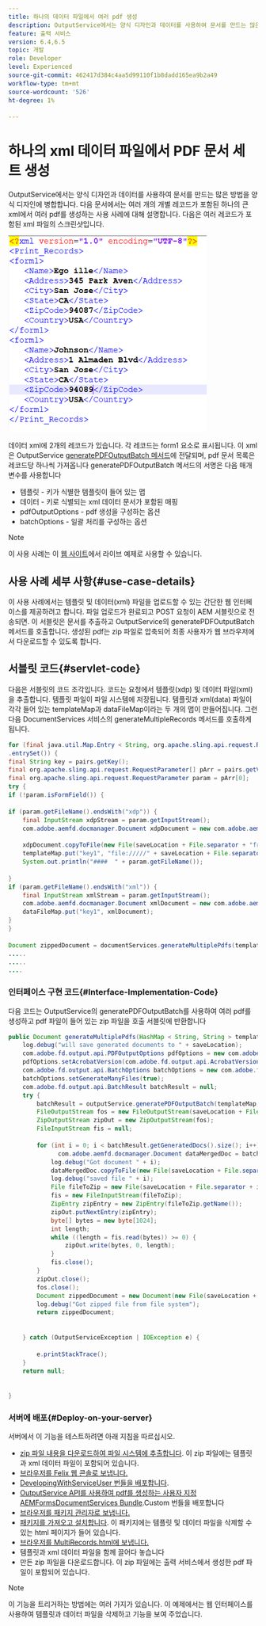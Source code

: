 ```yaml
---
title: 하나의 데이터 파일에서 여러 pdf 생성
description: OutputService에서는 양식 디자인과 데이터를 사용하여 문서를 만드는 많은 방법을 양식 디자인에 병합합니다. 여러 개의 개별 레코드가 포함된 하나의 큰 xml에서 여러 pdf를 생성하는 방법을 알아봅니다.
feature: 출력 서비스
version: 6.4,6.5
topic: 개발
role: Developer
level: Experienced
source-git-commit: 462417d384c4aa5d99110f1b8dadd165ea9b2a49
workflow-type: tm+mt
source-wordcount: '526'
ht-degree: 1%

---
```



# 하나의 xml 데이터 파일에서 PDF 문서 세트 생성

OutputService에서는 양식 디자인과 데이터를 사용하여 문서를 만드는 많은 방법을 양식 디자인에 병합합니다. 다음 문서에서는 여러 개의 개별 레코드가 포함된 하나의 큰 xml에서 여러 pdf를 생성하는 사용 사례에 대해 설명합니다.
다음은 여러 레코드가 포함된 xml 파일의 스크린샷입니다.

![multi-record-xml](assets/multi-record-xml.PNG)

데이터 xml에 2개의 레코드가 있습니다. 각 레코드는 form1 요소로 표시됩니다. 이 xml은 OutputService [generatePDFOutputBatch 메서드](https://helpx.adobe.com/aem-forms/6/javadocs/com/adobe/fd/output/api/OutputService.html)에 전달되며, pdf 문서 목록은 레코드당 하나씩 가져옵니다
generatePDFOutputBatch 메서드의 서명은 다음 매개 변수를 사용합니다

* 템플릿 - 키가 식별한 템플릿이 들어 있는 맵
* 데이터 - 키로 식별되는 xml 데이터 문서가 포함된 매핑
* pdfOutputOptions - pdf 생성을 구성하는 옵션
* batchOptions - 일괄 처리를 구성하는 옵션

>[!NOTE]
>
>이 사용 사례는 이 [웹 사이트](https://forms.enablementadobe.com/content/samples/samples.html?query=0)에서 라이브 예제로 사용할 수 있습니다.

## 사용 사례 세부 사항{#use-case-details}

이 사용 사례에서는 템플릿 및 데이터(xml) 파일을 업로드할 수 있는 간단한 웹 인터페이스를 제공하려고 합니다. 파일 업로드가 완료되고 POST 요청이 AEM 서블릿으로 전송되면. 이 서블릿은 문서를 추출하고 OutputService의 generatePDFOutputBatch 메서드를 호출합니다. 생성된 pdf는 zip 파일로 압축되어 최종 사용자가 웹 브라우저에서 다운로드할 수 있도록 합니다.

## 서블릿 코드{#servlet-code}

다음은 서블릿의 코드 조각입니다. 코드는 요청에서 템플릿(xdp) 및 데이터 파일(xml)을 추출합니다. 템플릿 파일이 파일 시스템에 저장됩니다. 템플릿과 xml(data) 파일이 각각 들어 있는 templateMap과 dataFileMap이라는 두 개의 맵이 만들어집니다. 그런 다음 DocumentServices 서비스의 generateMultipleRecords 메서드를 호출하게 됩니다.

```java
for (final java.util.Map.Entry < String, org.apache.sling.api.request.RequestParameter[] > pairs: params
.entrySet()) {
final String key = pairs.getKey();
final org.apache.sling.api.request.RequestParameter[] pArr = pairs.getValue();
final org.apache.sling.api.request.RequestParameter param = pArr[0];
try {
if (!param.isFormField()) {

if (param.getFileName().endsWith("xdp")) {
    final InputStream xdpStream = param.getInputStream();
    com.adobe.aemfd.docmanager.Document xdpDocument = new com.adobe.aemfd.docmanager.Document(xdpStream);

    xdpDocument.copyToFile(new File(saveLocation + File.separator + "fromui.xdp"));
    templateMap.put("key1", "file://///" + saveLocation + File.separator + "fromui.xdp");
    System.out.println("####  " + param.getFileName());

}
if (param.getFileName().endsWith("xml")) {
    final InputStream xmlStream = param.getInputStream();
    com.adobe.aemfd.docmanager.Document xmlDocument = new com.adobe.aemfd.docmanager.Document(xmlStream);
    dataFileMap.put("key1", xmlDocument);
}
}

Document zippedDocument = documentServices.generateMultiplePdfs(templateMap, dataFileMap,saveLocation);
.....
.....
....
```

### 인터페이스 구현 코드{#Interface-Implementation-Code}

다음 코드는 OutputService의 generatePDFOutputBatch를 사용하여 여러 pdf를 생성하고 pdf 파일이 들어 있는 zip 파일을 호출 서블릿에 반환합니다

```java
public Document generateMultiplePdfs(HashMap < String, String > templateMap, HashMap < String, Document > dataFileMap, String saveLocation) {
    log.debug("will save generated documents to " + saveLocation);
    com.adobe.fd.output.api.PDFOutputOptions pdfOptions = new com.adobe.fd.output.api.PDFOutputOptions();
    pdfOptions.setAcrobatVersion(com.adobe.fd.output.api.AcrobatVersion.Acrobat_11);
    com.adobe.fd.output.api.BatchOptions batchOptions = new com.adobe.fd.output.api.BatchOptions();
    batchOptions.setGenerateManyFiles(true);
    com.adobe.fd.output.api.BatchResult batchResult = null;
    try {
        batchResult = outputService.generatePDFOutputBatch(templateMap, dataFileMap, pdfOptions, batchOptions);
        FileOutputStream fos = new FileOutputStream(saveLocation + File.separator + "zippedfile.zip");
        ZipOutputStream zipOut = new ZipOutputStream(fos);
        FileInputStream fis = null;

        for (int i = 0; i < batchResult.getGeneratedDocs().size(); i++) {
              com.adobe.aemfd.docmanager.Document dataMergedDoc = batchResult.getGeneratedDocs().get(i);
            log.debug("Got document " + i);
            dataMergedDoc.copyToFile(new File(saveLocation + File.separator + i + ".pdf"));
            log.debug("saved file " + i);
            File fileToZip = new File(saveLocation + File.separator + i + ".pdf");
            fis = new FileInputStream(fileToZip);
            ZipEntry zipEntry = new ZipEntry(fileToZip.getName());
            zipOut.putNextEntry(zipEntry);
            byte[] bytes = new byte[1024];
            int length;
            while ((length = fis.read(bytes)) >= 0) {
                zipOut.write(bytes, 0, length);
            }
            fis.close();
        }
        zipOut.close();
        fos.close();
        Document zippedDocument = new Document(new File(saveLocation + File.separator + "zippedfile.zip"));
        log.debug("Got zipped file from file system");
        return zippedDocument;


    } catch (OutputServiceException | IOException e) {

        e.printStackTrace();
    }
    return null;


}
```

### 서버에 배포{#Deploy-on-your-server}

서버에서 이 기능을 테스트하려면 아래 지침을 따르십시오.

* [zip 파일 내용을 다운로드하여 파일 시스템에 추출합니다](assets/mult-records-template-and-xml-file.zip). 이 zip 파일에는 템플릿과 xml 데이터 파일이 포함되어 있습니다.
* [브라우저를 Felix 웹 콘솔로 보냅니다.](http://localhost:4502/system/console/bundles)
* [DevelopingWithServiceUser 번들을 배포합니다](/help/forms/assets/common-osgi-bundles/DevelopingWithServiceUser.jar).
* [OutputService API를 사용하여 pdf를 생성하는 사용자 지정 AEMFormsDocumentServices Bundle](/help/forms/assets/common-osgi-bundles/AEMFormsDocumentServices.core-1.0-SNAPSHOT.jar).Custom 번들을 배포합니다
* [브라우저를 패키지 관리자로 보냅니다.](http://localhost:4502/crx/packmgr/index.jsp)
* [패키지를 가져오고 설치합니다](assets/generate-multiple-pdf-from-xml.zip). 이 패키지에는 템플릿 및 데이터 파일을 삭제할 수 있는 html 페이지가 들어 있습니다.
* [브라우저를 MultiRecords.html에 보냅니다.](http://localhost:4502/content/DocumentServices/Multirecord.html?)
* 템플릿과 xml 데이터 파일을 함께 끌어다 놓습니다
* 만든 zip 파일을 다운로드합니다. 이 zip 파일에는 출력 서비스에서 생성한 pdf 파일이 포함되어 있습니다.

>[!NOTE]
>이 기능을 트리거하는 방법에는 여러 가지가 있습니다. 이 예제에서는 웹 인터페이스를 사용하여 템플릿과 데이터 파일을 삭제하고 기능을 보여 주었습니다.

